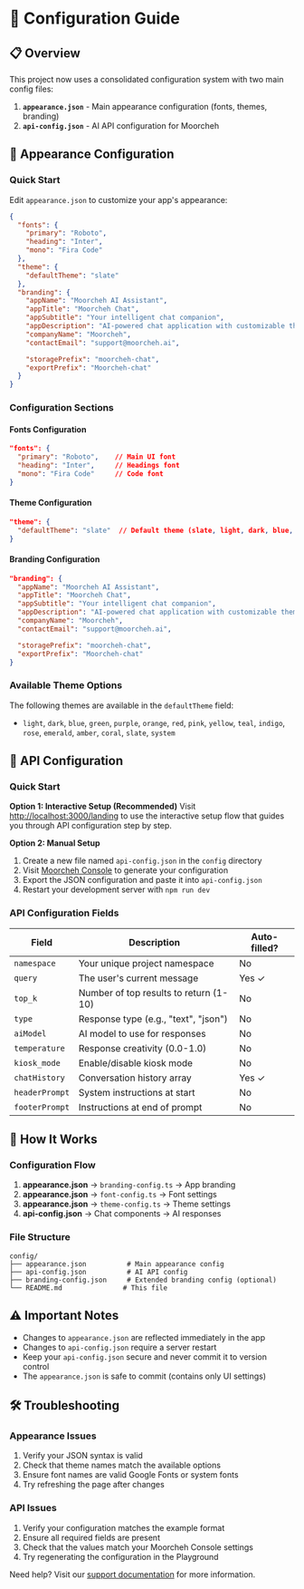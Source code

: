 # 🔧 Configuration Guide

## 📋 Overview

This project now uses a consolidated configuration system with two main config files:

1. **`appearance.json`** - Main appearance configuration (fonts, themes, branding)
2. **`api-config.json`** - AI API configuration for Moorcheh

## 🎨 Appearance Configuration

### Quick Start

Edit `appearance.json` to customize your app's appearance:

```json
{
  "fonts": {
    "primary": "Roboto",
    "heading": "Inter",
    "mono": "Fira Code"
  },
  "theme": {
    "defaultTheme": "slate"
  },
  "branding": {
    "appName": "Moorcheh AI Assistant",
    "appTitle": "Moorcheh Chat",
    "appSubtitle": "Your intelligent chat companion",
    "appDescription": "AI-powered chat application with customizable themes and fonts",
    "companyName": "Moorcheh",
    "contactEmail": "support@moorcheh.ai",

    "storagePrefix": "moorcheh-chat",
    "exportPrefix": "Moorcheh-chat"
  }
}
```

### Configuration Sections

#### Fonts Configuration
```json
"fonts": {
  "primary": "Roboto",    // Main UI font
  "heading": "Inter",     // Headings font
  "mono": "Fira Code"     // Code font
}
```

#### Theme Configuration
```json
"theme": {
  "defaultTheme": "slate"  // Default theme (slate, light, dark, blue, etc.)
}
```

#### Branding Configuration
```json
"branding": {
  "appName": "Moorcheh AI Assistant",
  "appTitle": "Moorcheh Chat",
  "appSubtitle": "Your intelligent chat companion",
  "appDescription": "AI-powered chat application with customizable themes and fonts",
  "companyName": "Moorcheh",
  "contactEmail": "support@moorcheh.ai",

  "storagePrefix": "moorcheh-chat",
  "exportPrefix": "Moorcheh-chat"
}
```

### Available Theme Options

The following themes are available in the `defaultTheme` field:
- `light`, `dark`, `blue`, `green`, `purple`, `orange`, `red`, `pink`, `yellow`, `teal`, `indigo`, `rose`, `emerald`, `amber`, `coral`, `slate`, `system`

## 🤖 API Configuration

### Quick Start

**Option 1: Interactive Setup (Recommended)**
Visit [http://localhost:3000/landing](http://localhost:3000/landing) to use the interactive setup flow that guides you through API configuration step by step.

**Option 2: Manual Setup**
1. Create a new file named `api-config.json` in the `config` directory
2. Visit [Moorcheh Console](https://console.moorcheh.ai/playground) to generate your configuration
3. Export the JSON configuration and paste it into `api-config.json`
4. Restart your development server with `npm run dev`

### API Configuration Fields

| Field | Description | Auto-filled? |
|-------|-------------|--------------|
| `namespace` | Your unique project namespace | No |
| `query` | The user's current message | Yes ✓ |
| `top_k` | Number of top results to return (1-10) | No |
| `type` | Response type (e.g., "text", "json") | No |
| `aiModel` | AI model to use for responses | No |
| `temperature` | Response creativity (0.0-1.0) | No |
| `kiosk_mode` | Enable/disable kiosk mode | No |
| `chatHistory` | Conversation history array | Yes ✓ |
| `headerPrompt` | System instructions at start | No |
| `footerPrompt` | Instructions at end of prompt | No |

## 🔄 How It Works

### Configuration Flow
1. **appearance.json** → `branding-config.ts` → App branding
2. **appearance.json** → `font-config.ts` → Font settings
3. **appearance.json** → `theme-config.ts` → Theme settings
4. **api-config.json** → Chat components → AI responses

### File Structure
```
config/
├── appearance.json          # Main appearance config
├── api-config.json          # AI API config
├── branding-config.json     # Extended branding config (optional)
└── README.md               # This file
```

## ⚠️ Important Notes

- Changes to `appearance.json` are reflected immediately in the app
- Changes to `api-config.json` require a server restart
- Keep your `api-config.json` secure and never commit it to version control
- The `appearance.json` is safe to commit (contains only UI settings)

## 🛠️ Troubleshooting

### Appearance Issues
1. Verify your JSON syntax is valid
2. Check that theme names match the available options
3. Ensure font names are valid Google Fonts or system fonts
4. Try refreshing the page after changes

### API Issues
1. Verify your configuration matches the example format
2. Ensure all required fields are present
3. Check that the values match your Moorcheh Console settings
4. Try regenerating the configuration in the Playground

Need help? Visit our [support documentation](https://console.moorcheh.ai/docs) for more information. 